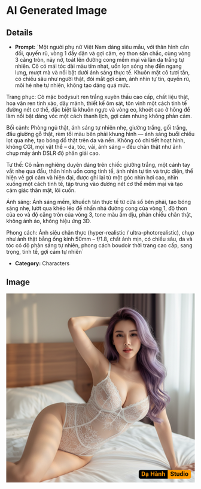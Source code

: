 # AI Generated Image

## Details
- **Prompt:** `Một người phụ nữ Việt Nam dáng siêu mẫu, với thân hình cân đối, quyến rũ, vòng 1 đầy đặn và gợi cảm, eo thon săn chắc, cùng vòng 3 căng tròn, nảy nở, toát lên đường cong mềm mại và làn da trắng tự nhiên. Cô có mái tóc dài màu tím nhạt, uốn lọn sóng nhẹ đến ngang lưng, mượt mà và nổi bật dưới ánh sáng thực tế. Khuôn mặt cô tươi tắn, có chiều sâu như người thật, đôi mắt gợi cảm, ánh nhìn tự tin, quyến rũ, môi hé nhẹ tự nhiên, không tạo dáng quá mức.

Trang phục: Cô mặc bodysuit ren trắng xuyên thấu cao cấp, chất liệu thật, hoa văn ren tinh xảo, dây mảnh, thiết kế ôm sát, tôn vinh một cách tinh tế đường nét cơ thể, đặc biệt là khuôn ngực và vòng eo, khoét cao ở hông để làm nổi bật dáng vóc một cách thanh lịch, gợi cảm nhưng không phản cảm.

Bối cảnh: Phòng ngủ thật, ánh sáng tự nhiên nhẹ, giường trắng, gối trắng, đầu giường gỗ thật, rèm tối màu bên phải khung hình — ánh sáng buổi chiều lọt qua nhẹ, tạo bóng đổ thật trên da và nền. Không có chi tiết hoạt hình, không CGI, mọi vật thể – da, tóc, vải, ánh sáng – đều chân thật như ảnh chụp máy ảnh DSLR độ phân giải cao.

Tư thế: Cô nằm nghiêng duyên dáng trên chiếc giường trắng, một cánh tay vắt nhẹ qua đầu, thân hình uốn cong tinh tế, ánh nhìn tự tin và trực diện, thể hiện vẻ gợi cảm và hiện đại, được ghi lại từ một góc nhìn hơi cao, nhìn xuống một cách tinh tế, tập trung vào đường nét cơ thể mềm mại và tạo cảm giác thân mật, lôi cuốn.

Ánh sáng: Ánh sáng mềm, khuếch tán thực tế từ cửa sổ bên phải, tạo bóng sáng nhẹ, lướt qua khéo léo để nhấn nhá đường cong của vòng 1, độ thon của eo và độ căng tròn của vòng 3, tone màu ấm dịu, phản chiếu chân thật, không ánh ảo, không hiệu ứng 3D.

Phong cách: Ảnh siêu chân thực (hyper-realistic / ultra-photorealistic), chụp như ảnh thật bằng ống kính 50mm – f/1.8, chất ảnh mịn, có chiều sâu, da và tóc có độ phản sáng tự nhiên, phong cách boudoir thời trang cao cấp, sang trọng, tinh tế, gợi cảm tự nhiên`
- **Category:** Characters


## Image
![AI Generated Image](./image-2025-10-18T03-11-46-736Z-t5r5x.png)